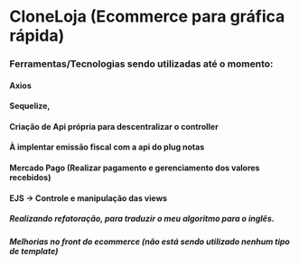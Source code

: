 # CloneLoja (Ecommerce para gráfica rápida)
### Ferramentas/Tecnologias sendo utilizadas até o momento:
#### Axios
#### Sequelize,
#### Criação de Api própria para descentralizar o controller
#### À implentar emissão fiscal com a api do plug notas
#### Mercado Pago (Realizar pagamento e gerenciamento dos valores recebidos)
#### EJS -> Controle e manipulação das views


##### Realizando refatoração, para traduzir o meu algoritmo para o inglês.
##### Melhorias no front do ecommerce (não está sendo utilizado nenhum tipo de template)
